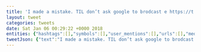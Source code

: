 ```yaml
---
title: 'I made a mistake. TIL don’t ask google to brodcast e https://t.co/wwbvgcb44F'
layout: tweet
categories: tweets
date: Sat Jan 06 00:29:22 +0000 2018
entities: {"hashtags":[],"symbols":[],"user_mentions":[],"urls":[],"media":[{"id":949437554398384100,"id_str":"949437554398384128","indices":[53,76],"media_url":"http://pbs.twimg.com/ext_tw_video_thumb/949437554398384128/pu/img/eDokuvzRZsFlWy3A.jpg","media_url_https":"https://pbs.twimg.com/ext_tw_video_thumb/949437554398384128/pu/img/eDokuvzRZsFlWy3A.jpg","url":"https://t.co/wwbvgcb44F","display_url":"pic.twitter.com/wwbvgcb44F","expanded_url":"https://twitter.com/earobinson/status/949437700523855872/video/1","type":"photo","sizes":{"thumb":{"w":150,"h":150,"resize":"crop"},"small":{"w":383,"h":680,"resize":"fit"},"large":{"w":720,"h":1280,"resize":"fit"},"medium":{"w":675,"h":1200,"resize":"fit"}}}]}
tweetJson: {"text":"I made a mistake. TIL don’t ask google to brodcast e https://t.co/wwbvgcb44F"}
---
```

